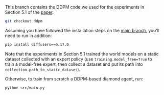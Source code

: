 This branch contains the DDPM code we used for the experiments in Section 5.1 of the [paper](https://arxiv.org/pdf/2405.12399).

```bash
git checkout ddpm
```

Assuming you have followed the installation steps on the [main branch](https://github.com/eloialonso/diamond/tree/main), you'll need to run in addition:

```bash
pip install diffusers==0.17.0
```

Note that the experiments in Section 5.1 trained the world models on a static dataset collected with an expert policy (use `training.model_free=True` to train a model-free expert, then collect a dataset and put its path into `collection.path_to_static_dataset`).

Otherwise, to train from scratch a DDPM-based diamond agent, run:

```bash
python src/main.py
```
